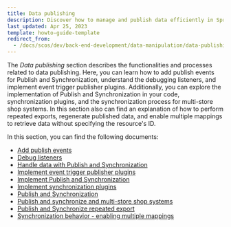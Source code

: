 ```yaml
---
title: Data publishing
description: Discover how to manage and publish data efficiently in Spryker. Explore best practices for seamless data publishing in backend development.
last_updated: Apr 25, 2023
template: howto-guide-template
redirect_from:
  - /docs/scos/dev/back-end-development/data-manipulation/data-publishing/data-publishing.html
---
```


The *Data publishing* section describes the functionalities and processes related to data publishing. Here, you can learn how to add publish events for Publish and Synchronization, understand the debugging listeners, and implement event trigger publisher plugins. Additionally, you can explore the implementation of Publish and Synchronization in your code, synchronization plugins, and the synchronization process for multi-store shop systems. In this section also can find an explanation of how to perform repeated exports, regenerate published data, and enable multiple mappings to retrieve data without specifying the resource's ID.

In this section, you can find the following documents:
- [Add publish events](/docs/dg/dev/backend-development/data-manipulation/data-publishing/add-publish-events.html)
- [Debug listeners](/docs/dg/dev/backend-development/data-manipulation/data-publishing/debug-listeners.html)
- [Handle data with Publish and Synchronization](/docs/dg/dev/backend-development/data-manipulation/data-publishing/handle-data-with-publish-and-synchronization.html)
- [Implement event trigger publisher plugins](/docs/dg/dev/backend-development/data-manipulation/data-publishing/implement-event-trigger-publisher-plugins.html)
- [Implement Publish and Synchronization](/docs/dg/dev/backend-development/data-manipulation/data-publishing/implement-publish-and-synchronization.html)
- [Implement synchronization plugins](/docs/dg/dev/backend-development/data-manipulation/data-publishing/implement-synchronization-plugins.html)
- [Publish and Synchronization](/docs/dg/dev/backend-development/data-manipulation/data-publishing/publish-and-synchronization.html)
- [Publish and synchronize and multi-store shop systems](/docs/dg/dev/backend-development/data-manipulation/data-publishing/publish-and-synchronize-re-synchronization-and-re-generation.html)
- [Publish and Synchronize repeated export](/docs/dg/dev/backend-development/data-manipulation/data-publishing/publish-and-synchronize-re-synchronization-and-re-generation.html)
- [Synchronization behavior - enabling multiple mappings](/docs/dg/dev/backend-development/data-manipulation/data-publishing/synchronization-behavior-enabling-multiple-mappings.html)
